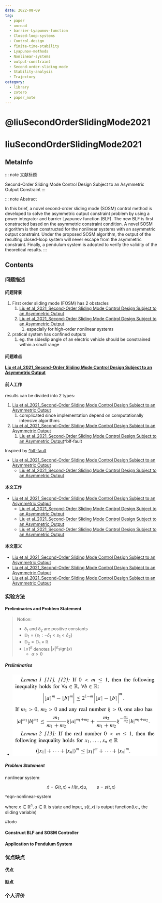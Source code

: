 ```yaml
---
date: 2022-08-09
tag:
  - paper
  - unread
  - barrier-Lyapunov-function
  - Closed-loop-systems
  - Control-design
  - finite-time-stability
  - Lyapunov-methods
  - Nonlinear-systems
  - output-constraint
  - Second-order-sliding-mode
  - Stability-analysis
  - Trajectory
category:
  - library
  - zotero
  - paper_note
---
```


# @liuSecondOrderSlidingMode2021

# liuSecondOrderSlidingMode2021

## MetaInfo

::: note 文献标题

 Second-Order Sliding Mode Control Design Subject to an Asymmetric Output Constraint
:::

::: note Abstract

In this brief, a novel second-order sliding mode (SOSM) control method is developed to solve the asymmetric output constraint problem by using a power integrator and barrier Lyapunov function (BLF). The new BLF is first constructed based on the asymmetric constraint condition. A novel SOSM algorithm is then constructed for the nonlinear systems with an asymmetric output constraint. Under the proposed SOSM algorithm, the output of the resulting closed-loop system will never escape from the asymmetric constraint. Finally, a pendulum system is adopted to verify the validity of the theoretical results.
:::


## Contents

### 问题描述

#### 问题背景


1. First order sliding mode (FOSM) has 2 obstacles
	1. [Liu et al_2021_Second-Order Sliding Mode Control Design Subject to an Asymmetric Output](.//)
	2. [Liu et al_2021_Second-Order Sliding Mode Control Design Subject to an Asymmetric Output](.//)
		1. especially for high-order nonlinear systems
2. pratical system has confined outputs
	1. eg. the sideslip angle of an electric vehicle should be constrained within a small range


#### 问题难点

**[Liu et al_2021_Second-Order Sliding Mode Control Design Subject to an Asymmetric Output](.//)**

#### 前人工作

results can be divided into 2 types:
1. [Liu et al_2021_Second-Order Sliding Mode Control Design Subject to an Asymmetric Output](.//)
	1. complicated since implementation depend on computationally intensive algorithms
2. [Liu et al_2021_Second-Order Sliding Mode Control Design Subject to an Asymmetric Output](.//)
	1. [Liu et al_2021_Second-Order Sliding Mode Control Design Subject to an Asymmetric Output](.//)^blf-fault

Inspired by [^blf-fault](./#^blf-fault)
- [Liu et al_2021_Second-Order Sliding Mode Control Design Subject to an Asymmetric Output](.//)
	- [Liu et al_2021_Second-Order Sliding Mode Control Design Subject to an Asymmetric Output](.//)
#### 本文工作

- [Liu et al_2021_Second-Order Sliding Mode Control Design Subject to an Asymmetric Output](.//)
	- [Liu et al_2021_Second-Order Sliding Mode Control Design Subject to an Asymmetric Output](.//)
	- [Liu et al_2021_Second-Order Sliding Mode Control Design Subject to an Asymmetric Output](.//)
	- [Liu et al_2021_Second-Order Sliding Mode Control Design Subject to an Asymmetric Output](.//)

#### 本文意义

- [Liu et al_2021_Second-Order Sliding Mode Control Design Subject to an Asymmetric Output](.//)
- [Liu et al_2021_Second-Order Sliding Mode Control Design Subject to an Asymmetric Output](.//)
- [Liu et al_2021_Second-Order Sliding Mode Control Design Subject to an Asymmetric Output](.//)

### 实验方法

#### Preliminaries and Problem Statement

> Notion:
> - $\delta_1$ and $\delta_2$ are positive constants
> - $\mathbb{D} _1=\left\{ s_1:-\delta _1<s_1<\delta _2 \right\}$
> - $\mathbb{D} _2=\mathbb{D} _1\times \mathbb{R}$
> - $\lfloor x\rceil^{\alpha}$ denotes $\left| x \right|^{\alpha}\mathrm{sign}\left( x \right)$
> 	- $\alpha >0$

##### Preliminaries

- ![Pasted image 20220803105659](./assets/Pasted-image-20220803105659.png)

##### Problem Statement

nonlinear system:

$$
\dot{x}=G\left( t,x \right) +H\left( t,x \right) u,\qquad s=s\left( t,x \right) 
$$

^eqn-nonlinear-system

where $x\in \mathbb{R}^n, u\in \mathbb{R}$ is state and input, $s(t,x)$ is output function(i.e., the sliding variable)

#todo


#### Construct BLF and SOSM Controller


#### Application to Pendulum System



### 优点缺点

#### 优点

#### 缺点

### 个人评价
